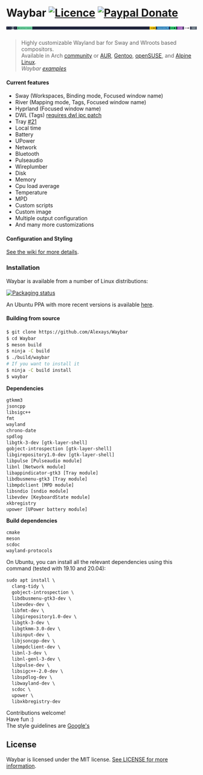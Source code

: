 # Waybar [![Licence](https://img.shields.io/badge/License-MIT-yellow.svg)](LICENSE) [![Paypal Donate](https://img.shields.io/badge/Donate-Paypal-2244dd.svg)](https://paypal.me/ARouillard)<br>![Waybar](https://raw.githubusercontent.com/alexays/waybar/master/preview-2.png)

> Highly customizable Wayland bar for Sway and Wlroots based compositors.<br>
> Available in Arch [community](https://www.archlinux.org/packages/community/x86_64/waybar/) or
[AUR](https://aur.archlinux.org/packages/waybar-git/), [Gentoo](https://packages.gentoo.org/packages/gui-apps/waybar), [openSUSE](https://build.opensuse.org/package/show/X11:Wayland/waybar), and [Alpine Linux](https://pkgs.alpinelinux.org/packages?name=waybar).<br>
> *Waybar [examples](https://github.com/Alexays/Waybar/wiki/Examples)*

#### Current features
- Sway (Workspaces, Binding mode, Focused window name)
- River (Mapping mode, Tags, Focused window name)
- Hyprland (Focused window name)
- DWL (Tags) [requires dwl ipc patch](https://github.com/djpohly/dwl/wiki/ipc)
- Tray [#21](https://github.com/Alexays/Waybar/issues/21)
- Local time
- Battery
- UPower
- Network
- Bluetooth
- Pulseaudio
- Wireplumber
- Disk
- Memory
- Cpu load average
- Temperature
- MPD
- Custom scripts
- Custom image
- Multiple output configuration
- And many more customizations

#### Configuration and Styling

[See the wiki for more details](https://github.com/Alexays/Waybar/wiki).

### Installation

Waybar is available from a number of Linux distributions:

[![Packaging status](https://repology.org/badge/vertical-allrepos/waybar.svg)](https://repology.org/project/waybar/versions)

An Ubuntu PPA with more recent versions is available
[here](https://launchpad.net/~nschloe/+archive/ubuntu/waybar).


#### Building from source

```bash
$ git clone https://github.com/Alexays/Waybar
$ cd Waybar
$ meson build
$ ninja -C build
$ ./build/waybar
# If you want to install it
$ ninja -C build install
$ waybar
```

**Dependencies**

```
gtkmm3
jsoncpp
libsigc++
fmt
wayland
chrono-date
spdlog
libgtk-3-dev [gtk-layer-shell]
gobject-introspection [gtk-layer-shell]
libgirepository1.0-dev [gtk-layer-shell]
libpulse [Pulseaudio module]
libnl [Network module]
libappindicator-gtk3 [Tray module]
libdbusmenu-gtk3 [Tray module]
libmpdclient [MPD module]
libsndio [sndio module]
libevdev [KeyboardState module]
xkbregistry
upower [UPower battery module]
```

**Build dependencies**

```
cmake
meson
scdoc
wayland-protocols
```

On Ubuntu, you can install all the relevant dependencies using this command (tested with 19.10 and 20.04):

```
sudo apt install \
  clang-tidy \
  gobject-introspection \
  libdbusmenu-gtk3-dev \
  libevdev-dev \
  libfmt-dev \
  libgirepository1.0-dev \
  libgtk-3-dev \
  libgtkmm-3.0-dev \
  libinput-dev \
  libjsoncpp-dev \
  libmpdclient-dev \
  libnl-3-dev \
  libnl-genl-3-dev \
  libpulse-dev \
  libsigc++-2.0-dev \
  libspdlog-dev \
  libwayland-dev \
  scdoc \
  upower \
  libxkbregistry-dev
```


Contributions welcome!<br>
Have fun :)<br>
The style guidelines are [Google's](https://google.github.io/styleguide/cppguide.html)

## License

Waybar is licensed under the MIT license. [See LICENSE for more information](https://github.com/Alexays/Waybar/blob/master/LICENSE).
